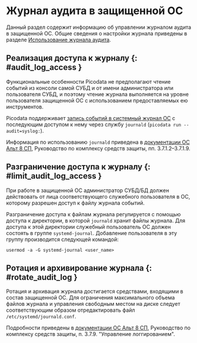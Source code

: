 # Журнал аудита в защищенной ОС

Данный раздел содержит информацию об управлении журналом аудита в
защищенной ОС. Общие сведения о настройки журнала приведены в разделе
[Использование журнала аудита](../admin/audit_log.md).

## Реализация доступа к журналу {: #audit_log_access }

Функциональные особенности Picodata не предполагают чтение событий из консоли
самой СУБД и от имени администратора или пользователя СУБД, и поэтому чтение
журнала выполняется на уровне пользователя защищенной ОС с использованием
предоставляемых ею инструментов.

Picodata поддерживает [запись событий в системный журнал
ОС](../admin/audit_log.md#audit_log_config) с последующим доступом к нему
через службу `journald` (`picodata run --audit=syslog:`).

Информация по использованию `journald` приведена в [документации ОС Альт 8
СП](https://www.basealt.ru/altsp/docs),
Руководство по комплексу средств защиты, пп. 3.7.1.2–3.7.1.9.

## Разграничение доступа к журналу {: #limit_audit_log_access }

При работе в защищенной ОС администратор СУБД/БД должен действовать от
лица соответствующего служебного пользователя в ОС, которому разрешен
доступ к файлу журнала событий.

Разграничение доступа к файлам журнала регулируется с помощью доступа к
директории, в которой `journald` хранит файлы журнала. Для доступа к
этой директории служебный пользователь ОС должен состоять в группе
`systemd-journal`. Добавление пользователя в эту группу производится
следующей командой:

```
usermod -a -G systemd-journal <user_name>
```

## Ротация и архивирование журнала {: #rotate_audit_log }

Ротация и архивация журнала достигается средствами, входящими в состав
защищенной ОС. Для ограничения максимального объема файлов журнала и
управления свободным местом на диске следует соответствующим образом
отредактировать файл `/etc/systemd/journald.conf`.

Подробности приведены в [документации ОС Альт 8
СП](https://www.basealt.ru/altsp/docs), Руководство по
комплексу средств защиты, п. 3.7.9. "Управление логгированием".
